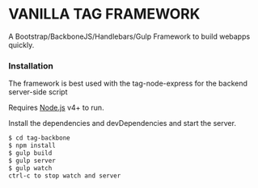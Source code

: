 # VANILLA TAG FRAMEWORK

A Bootstrap/BackboneJS/Handlebars/Gulp Framework to build webapps quickly.

### Installation

The framework is best used with the tag-node-express for the backend server-side script

Requires [Node.js](https://nodejs.org/) v4+ to run.

Install the dependencies and devDependencies and start the server.

```sh
$ cd tag-backbone
$ npm install
$ gulp build
$ gulp server
$ gulp watch
ctrl-c to stop watch and server
```
